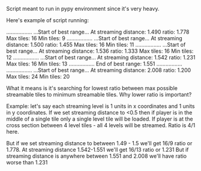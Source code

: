 Script meant to run in pypy environment since it's very heavy.

Here's example of script running:

.................
...Start of best range...
At streaming distance: 1.490
ratio: 1.778
Max tiles:  16
Min tiles:  9
.................
...Start of best range...
At streaming distance: 1.500
ratio: 1.455
Max tiles:  16
Min tiles:  11
.................
...Start of best range...
At streaming distance: 1.536
ratio: 1.333
Max tiles:  16
Min tiles:  12
.................
...Start of best range...
At streaming distance: 1.542
ratio: 1.231
Max tiles:  16
Min tiles:  13
.................
End of best range: 1.551
.................
.................
...Start of best range...
At streaming distance: 2.008
ratio: 1.200
Max tiles:  24
Min tiles:  20


What it means is it's searching for lowest ratio between max possible streamable tiles to minimum streamable tiles. 
Why lower ratio is important?

Example: 
let's say each streaming level is 1 units in x coordinates and 1 units in y coordinates.
If we set streaming distance to <0.5 then if player is in the middle of a single tile only a single level tile will be loaded.
If player is at the cross section between 4 level tiles - all 4 levels will be streamed. Ratio is 4/1 here.

But if we set streaming distance to between 1.49 - 1.5 we'll get 16/9 ratio or 1.778.
At streaming distance 1.542-1.551 we'll get 16/13 ratio or 1.231
But if streaming distance is anywhere between 1.551 and 2.008 we'll have ratio worse than 1.231


